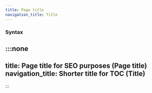 ```yaml
---
title: Page title
navigation_title: Title
---
```


### Syntax

:::none
---
title: Page title for SEO purposes (Page title)
navigation_title: Shorter title for TOC (Title)
---
:::